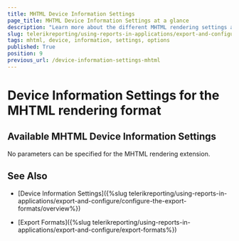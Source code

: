 ```yaml
---
title: MHTML Device Information Settings
page_title: MHTML Device Information Settings at a glance
description: "Learn more about the different MHTML rendering settings available, and how to configure them."
slug: telerikreporting/using-reports-in-applications/export-and-configure/configure-the-export-formats/mhtml-device-information-settings
tags: mhtml, device, information, settings, options
published: True
position: 9
previous_url: /device-information-settings-mhtml
---
```


# Device Information Settings for the MHTML rendering format

## Available MHTML Device Information Settings

No parameters can be specified for the MHTML rendering extension.

## See Also

* [Device Information Settings]({%slug telerikreporting/using-reports-in-applications/export-and-configure/configure-the-export-formats/overview%})

* [Export Formats]({%slug telerikreporting/using-reports-in-applications/export-and-configure/export-formats%})
